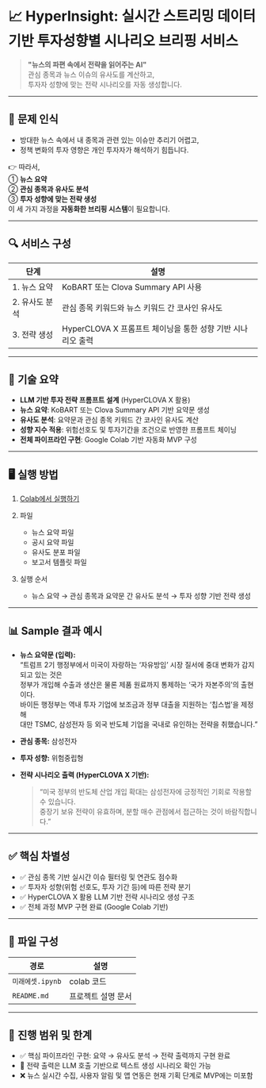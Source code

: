 # 📈 HyperInsight: 실시간 스트리밍 데이터 기반 투자성향별 시나리오 브리핑 서비스  



> **"뉴스의 파편 속에서 전략을 읽어주는 AI"**  
> 관심 종목과 뉴스 이슈의 유사도를 계산하고,  
> 투자자 성향에 맞는 전략 시나리오를 자동 생성합니다.

---

## 🚨 문제 인식

- 방대한 뉴스 속에서 내 종목과 관련 있는 이슈만 추리기 어렵고,
- 정책 변화의 투자 영향은 개인 투자자가 해석하기 힘듭니다.

👉 따라서,  
① **뉴스 요약**  
② **관심 종목과 유사도 분석**  
③ **투자 성향에 맞는 전략 생성**  
이 세 가지 과정을 **자동화한 브리핑 시스템**이 필요합니다.

---

## 🔍 서비스 구성

| 단계 | 설명 |
|------|------|
| 1. 뉴스 요약 | KoBART 또는 Clova Summary API 사용 |
| 2. 유사도 분석 | 관심 종목 키워드와 뉴스 키워드 간 코사인 유사도 |
| 3. 전략 생성 | HyperCLOVA X 프롬프트 체이닝을 통한 성향 기반 시나리오 출력 |

---

## 🧠 기술 요약

- **LLM 기반 투자 전략 프롬프트 설계** (HyperCLOVA X 활용)
- **뉴스 요약**: KoBART 또는 Clova Summary API 기반 요약문 생성
- **유사도 분석**: 요약문과 관심 종목 키워드 간 코사인 유사도 계산
- **성향 지수 적용**: 위험선호도 및 투자기간을 조건으로 반영한 프롬프트 체이닝
- **전체 파이프라인 구현**: Google Colab 기반 자동화 MVP 구성

---

## 🖥️ 실행 방법

1. [Colab에서 실행하기](https://colab.research.google.com/github/hojiahn/miraeasset-2025/blob/main/%EB%AF%B8%EB%9E%98%EC%97%90%EC%85%8B.ipynb#scrollTo=oZbBAeBR_gZw)

2. 파일
   - 뉴스 요약 파일 
   - 공시 요약 파일
   - 유사도 분포 파일
   - 보고서 템플릿 파일

3. 실행 순서  
   - 뉴스 요약 → 관심 종목과 요약문 간 유사도 분석 → 투자 성향 기반 전략 생성

---

## 📊 Sample 결과 예시

- **뉴스 요약문 (입력):**  
  “트럼프 2기 행정부에서 미국이 자랑하는 ‘자유방임’ 시장 질서에 중대 변화가 감지되고 있는 것은  
  정부가 개입해 수출과 생산은 물론 제품 원료까지 통제하는 ‘국가 자본주의’의 출현이다.  
  바이든 행정부는 역내 투자 기업에 보조금과 정부 대출을 지원하는 ‘칩스법’을 제정해  
  대만 TSMC, 삼성전자 등 외국 반도체 기업을 국내로 유인하는 전략을 취했습니다.”

- **관심 종목:** 삼성전자

- **투자 성향:** 위험중립형

- **전략 시나리오 출력 (HyperCLOVA X 기반):**  
  > “미국 정부의 반도체 산업 개입 확대는 삼성전자에 긍정적인 기회로 작용할 수 있습니다.  
  > 중장기 보유 전략이 유효하며, 분할 매수 관점에서 접근하는 것이 바람직합니다.”

---

## ✅ 핵심 차별성

- ✅ 관심 종목 기반 실시간 이슈 필터링 및 연관도 점수화
- ✅ 투자자 성향(위험 선호도, 투자 기간 등)에 따른 전략 분기
- ✅ HyperCLOVA X 활용 LLM 기반 전략 시나리오 생성 구조
- ✅ 전체 과정 MVP 구현 완료 (Google Colab 기반)

---

## 📁 파일 구성

| 경로 | 설명 |
|------|------|
| `미래에셋.ipynb` | colab 코드 |
| `README.md` | 프로젝트 설명 문서 |

---

## 🏁 진행 범위 및 한계

- ✅ 핵심 파이프라인 구현: 요약 → 유사도 분석 → 전략 출력까지 구현 완료
- 🔎 전략 출력은 LLM 호출 기반으로 텍스트 생성 시나리오 확인 가능
- ❌ 뉴스 실시간 수집, 사용자 알림 및 앱 연동은 현재 기획 단계로 MVP에는 미포함
